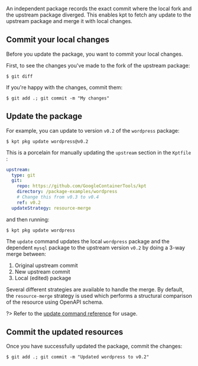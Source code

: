 An independent package records the exact commit where the local fork and the upstream package
diverged. This enables kpt to fetch any update to the upstream package and merge it with local
changes.

## Commit your local changes

Before you update the package, you want to commit your local changes.

First, to see the changes you've made to the fork of the upstream package:

```shell
$ git diff
```

If you're happy with the changes, commit them:

```shell
$ git add .; git commit -m "My changes"
```

## Update the package

For example, you can update to version `v0.2` of the `wordpress` package:

```shell
$ kpt pkg update wordpress@v0.2
```

This is a porcelain for manually updating the `upstream` section in the `Kptfile` :

```yaml
upstream:
  type: git
  git:
    repo: https://github.com/GoogleContainerTools/kpt
    directory: /package-examples/wordpress
    # Change this from v0.3 to v0.4
    ref: v0.2
  updateStrategy: resource-merge
```

and then running:

```shell
$ kpt pkg update wordpress
```

The `update` command updates the local `wordpress` package and the dependent `mysql` package to the
upstream version `v0.2` by doing a 3-way merge between:

1. Original upstream commit
2. New upstream commit
3. Local (edited) package

Several different strategies are available to handle the merge. By default, the `resource-merge`
strategy is used which performs a structural comparison of the resource using OpenAPI schema.

?> Refer to the [update command reference][update-doc] for usage.

## Commit the updated resources

Once you have successfully updated the package, commit the changes:

```shell
$ git add .; git commit -m "Updated wordpress to v0.2"
```

[update-doc]: /reference/pkg/update/
